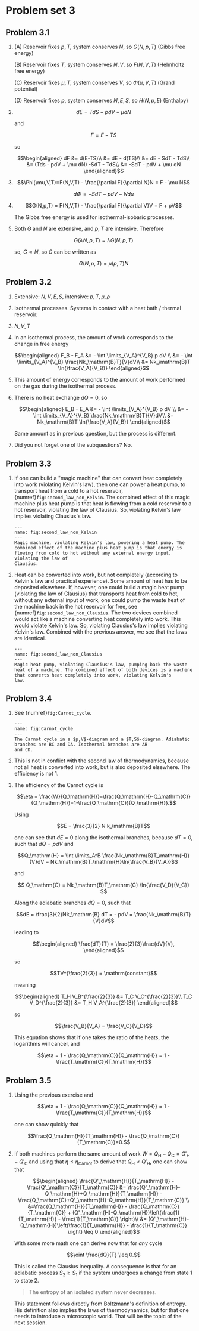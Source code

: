 # Problem set 3

## Problem 3.1

1.  (A) Reservoir fixes $p,T$, system conserves $N$, so $G(N,p,T)$
        (Gibbs free energy)

    (B)  Reservoir fixes $T$, system conserves $N,V$, so $F(N,V,T)$
        (Helmholtz free energy)

    (C) Reservoir fixes $\mu,T$, system conserves $V$, so
        $\Phi(\mu,V,T)$ (Grand potential)

    (D) Reservoir fixes $p$, system conserves $N,E,S$, so $H(N,p,E)$
        (Enthalpy)

2.  $$dE = TdS - pdV + \mu dN$$

    and

    $$F = E - TS$$

    so

    $$\begin{aligned}
            dF &= d(E-TS)\\
            &= dE - d(TS)\\
            &= dE - SdT - TdS\\
            &= (Tds - pdV + \mu dN) -SdT - TdS\\
            &= -SdT - pdV + \mu dN
    \end{aligned}$$

3.  $$\Phi(\mu,V,T)=F(N,V,T) - \frac{\partial F}{\partial N}N = F - \mu N$$

    $$d\Phi= -SdT -pdV - Nd\mu$$

4.  $$G(N,p,T) = F(N,V,T) - \frac{\partial F}{\partial V}V = F + pV$$

    The Gibbs free energy is used for isothermal-isobaric processes.

5.  Both $G$ and $N$ are extensive, and $p,T$ are intensive. Therefore

    $$G(\lambda N,p,T) = \lambda G(N,p,T)$$

    so, $G \propto N$, so $G$ can be written as

    $$G(N,p,T) = \mu(p,T) N$$

## Problem 3.2

1.  Extensive: $N,V,E,S$, intensive: $p,T,\mu,\rho$

2.  Isothermal processes. Systems in contact with a heat bath / thermal
    reservoir.

3.  $N,V,T$

4.  In an isothermal process, the amount of work corresponds to the
    change in free energy

    $$\begin{aligned}
            F_B - F_A &= - \int \limits_{V_A}^{V_B} p dV \\
            &= - \int \limits_{V_A}^{V_B} \frac{Nk_\mathrm{B}T}{V}dV\\
            &= Nk_\mathrm{B}T \ln{\frac{V_A}{V_B}}
    \end{aligned}$$

5.  This amount of energy corresponds to the amount of work performed on
    the gas during the isothermal process.

6.  There is no heat exchange $dQ=0$, so

    $$\begin{aligned}
            E_B - E_A &= - \int \limits_{V_A}^{V_B} p dV \\
            &= - \int \limits_{V_A}^{V_B} \frac{Nk_\mathrm{B}T}{V}dV\\
            &= Nk_\mathrm{B}T \ln{\frac{V_A}{V_B}}    
    \end{aligned}$$

    Same amount as in previous question, but the
    process is different.

7.  Did you not forget one of the subquestions? No.

## Problem 3.3

1.  If one can build a \"magic machine\" that can convert heat
    completely into work (violating Kelvin's law), then one can power a
    heat pump, to transport heat from a cold to a hot reservoir,
    {numref}`fig:second_law_non_Kelvin`. The combined effect of this
    magic machine plus heat pump is that heat is flowing from a cold
    reservoir to a hot reservoir, violating the law of Clausius. So,
    violating Kelvin's law implies violating Clausius's law.

    ```{figure} images/Second_law_non_Kelvin.png
    ---
    name: fig:second_law_non_Kelvin
    ---
    Magic machine, violating Kelvin's law, powering a heat pump. The
    combined effect of the machine plus heat pump is that energy is
    flowing from cold to hot without any external energy input,
    violating the law of
    Clausius.
    ```

2.  Heat can be converted into work, but not completely (according to
    Kelvin's law and practical experience). Some amount of heat has to
    be deposited elsewhere. If, however, one could build a magic heat
    pump (violating the law of Clausius) that transports heat from cold
    to hot, without any external input of work, one could pump the waste
    heat of the machine back in the hot reservoir for free, see
    {numref}`fig:second_law_non_Clausius`. The two devices combined
    would act like a machine converting heat completely into work. This
    would violate Kelvin's law. So, violating Clausius's law implies
    violating Kelvin's law. Combined with the previous answer, we see
    that the laws are identical.

    ```{figure} images/Second_law_non_Clausius.png
    ---
    name: fig:second_law_non_Clausius
    ---
    Magic heat pump, violating Clausius's law, pumping back the waste
    heat of a machine. The combined effect of both devices is a machine
    that converts heat completely into work, violating Kelvin's
    law.
    ```

## Problem 3.4

1.  See {numref}`fig:Carnot_cycle`.

    ```{figure} images/Carnot_cycle.png
    ---
    name: fig:Carnot_cycle
    ---
    The Carnot cycle in a $p,V$-diagram and a $T,S$-diagram. Adiabatic
    branches are BC and DA. Isothermal branches are AB
    and CD.
    ```

2.  This is not in conflict with the second law of thermodynamics,
    because not all heat is converted into work, but is also deposited
    elsewhere. The efficiency is not 1.

3.  The efficiency of the Carnot cycle is

    $$\eta = \frac{W}{Q_\mathrm{H}}=\frac{Q_\mathrm{H}-Q_\mathrm{C}}{Q_\mathrm{H}}=1-\frac{Q_\mathrm{C}}{Q_\mathrm{H}}.$$

    Using

    $$E = \frac{3}{2} N k_\mathrm{B}T$$

    one can see that $dE=0$
    along the isothermal branches, because $dT=0$, such that $dQ = pdV$
    and

    $$Q_\mathrm{H} = \int \limits_A^B \frac{Nk_\mathrm{B}T_\mathrm{H}}{V}dV = Nk_\mathrm{B}T_\mathrm{H}\ln{\frac{V_B}{V_A}}$$

    and

    $$  
        Q_\mathrm{C} = Nk_\mathrm{B}T_\mathrm{C} \ln{\frac{V_D}{V_C}}
    $$

    Along the adiabatic branches $dQ=0$, such that

    $$dE = \frac{3}{2}Nk_\mathrm{B} dT = - pdV = \frac{Nk_\mathrm{B}T}{V}dV$$

    leading to

    $$\begin{aligned}
            \frac{dT}{T} = \frac{2}{3}\frac{dV}{V},
    \end{aligned}$$

    so

    $$TV^{\frac{2}{3}} = \mathrm{constant}$$

    meaning

    $$\begin{aligned}
            T_H V_B^{\frac{2}{3}} &= T_C V_C^{\frac{2}{3}}\\
            T_C V_D^{\frac{2}{3}} &= T_H V_A^{\frac{2}{3}}
    \end{aligned}$$

    so

    $$\frac{V_B}{V_A} = \frac{V_C}{V_D}$$

    This equation shows that if one takes the ratio of the heats, the
    logarithms will cancel, and

    $$\eta = 1 - \frac{Q_\mathrm{C}}{Q_\mathrm{H}} = 1 - \frac{T_\mathrm{C}}{T_\mathrm{H}}$$

## Problem 3.5

1.  Using the previous exercise and

    $$\eta = 1 - \frac{Q_\mathrm{C}}{Q_\mathrm{H}} = 1 - \frac{T_\mathrm{C}}{T_\mathrm{H}}$$

    one can show quickly that

    $$\frac{Q_\mathrm{H}}{T_\mathrm{H}} - \frac{Q_\mathrm{C}}{T_\mathrm{C}}=0.$$

2.  If both machines perform the same amount of work
    $W=Q_\mathrm{H}-Q_\mathrm{C}=Q'_\mathrm{H}-Q'_\mathrm{C}$ and using
    that $\eta \leq \eta_\mathrm{Carnot}$ to derive that
    $Q_\mathrm{H}<Q'_\mathrm{H}$, one can show that

    $$\begin{aligned}
        \frac{Q'_\mathrm{H}}{T_\mathrm{H}} - \frac{Q'_\mathrm{C}}{T_\mathrm{C}} &= \frac{Q'_\mathrm{H}-Q_\mathrm{H}+Q_\mathrm{H}}{T_\mathrm{H}} - \frac{Q_\mathrm{C}+Q'_\mathrm{H}-Q_\mathrm{H}}{T_\mathrm{C}} \\
        &=\frac{Q_\mathrm{H}}{T_\mathrm{H}} - \frac{Q_\mathrm{C}}{T_\mathrm{C}} + (Q'_\mathrm{H}-Q_\mathrm{H})\left(\frac{1}{T_\mathrm{H}} - \frac{1}{T_\mathrm{C}} \right)\\
        &= (Q'_\mathrm{H}-Q_\mathrm{H})\left(\frac{1}{T_\mathrm{H}} - \frac{1}{T_\mathrm{C}} \right) \leq 0
    \end{aligned}$$

    With some more math one can derive now that for *any* cycle

    $$\oint \frac{dQ}{T} \leq 0.$$

    This is called the Clausius
    inequality. A consequence is that for an adiabatic process
    $S_2\geq S_1$ if the system undergoes a change from state 1 to
    state 2.

    > The entropy of an isolated system never decreases.

    This statement follows directly from Boltzmann's definition of
    entropy. His definition also implies the laws of thermodynamics, but
    for that one needs to introduce a microscopic world. That will be
    the topic of the next session.
